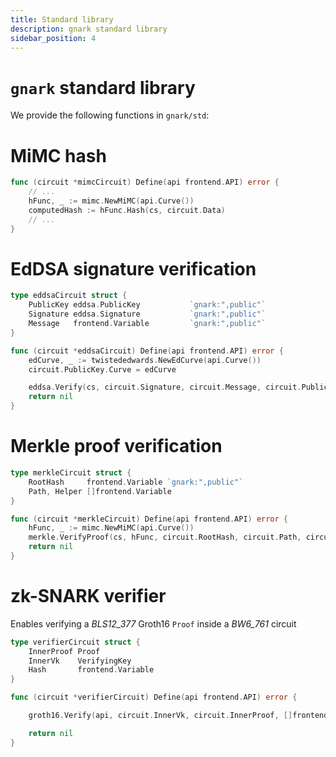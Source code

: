 ```yaml
---
title: Standard library
description: gnark standard library
sidebar_position: 4
---
```


# `gnark` standard library

We provide the following functions in `gnark/std`:

<!--tabs-->

# MiMC hash

```go
func (circuit *mimcCircuit) Define(api frontend.API) error {
    // ...
    hFunc, _ := mimc.NewMiMC(api.Curve())
    computedHash := hFunc.Hash(cs, circuit.Data)
    // ...
}
```

# EdDSA signature verification

```go
type eddsaCircuit struct {
    PublicKey eddsa.PublicKey           `gnark:",public"`
    Signature eddsa.Signature           `gnark:",public"`
    Message   frontend.Variable         `gnark:",public"`
}

func (circuit *eddsaCircuit) Define(api frontend.API) error {
    edCurve, _ := twistededwards.NewEdCurve(api.Curve())
    circuit.PublicKey.Curve = edCurve

    eddsa.Verify(cs, circuit.Signature, circuit.Message, circuit.PublicKey)
    return nil
}
```

# Merkle proof verification

```go
type merkleCircuit struct {
    RootHash     frontend.Variable `gnark:",public"`
    Path, Helper []frontend.Variable
}

func (circuit *merkleCircuit) Define(api frontend.API) error {
    hFunc, _ := mimc.NewMiMC(api.Curve())
    merkle.VerifyProof(cs, hFunc, circuit.RootHash, circuit.Path, circuit.Helper)
    return nil
}
```

# zk-SNARK verifier

Enables verifying a _BLS12_377_ Groth16 `Proof` inside a _BW6_761_ circuit

```go
type verifierCircuit struct {
    InnerProof Proof
    InnerVk    VerifyingKey
    Hash       frontend.Variable
}

func (circuit *verifierCircuit) Define(api frontend.API) error {

    groth16.Verify(api, circuit.InnerVk, circuit.InnerProof, []frontend.Variable{circuit.Hash})

    return nil
}
```

<!--/tabs-->
